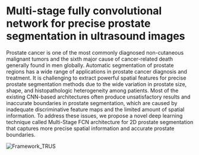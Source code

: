 # Multi-stage fully convolutional network for precise prostate segmentation in ultrasound images
Prostate cancer is one of the most commonly diagnosed non-cutaneous malignant tumors and the sixth major cause of cancer-related death generally found in men globally. Automatic segmentation of prostate regions has a wide range of applications in prostate cancer diagnosis and treatment. It is challenging to extract powerful spatial features for precise prostate segmentation methods due to the wide variation in prostate size, shape, and histopathologic heterogeneity among patients. Most of the existing CNN-based architectures often produce unsatisfactory results and inaccurate boundaries in prostate segmentation, which are caused by inadequate discriminative feature maps and the limited amount of spatial information. To address these issues, we propose a novel deep learning technique called Multi-Stage FCN architecture for 2D prostate segmentation that captures more precise spatial information and accurate prostate boundaries.

![Framework_TRUS](https://github.com/S-domain/Multi-Stage-FCN/assets/104261511/b8840505-bffa-4132-83ed-b9dcecd6bc43)

